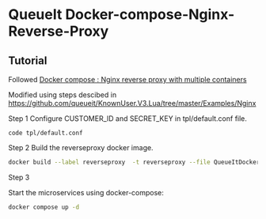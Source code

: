 QueueIt Docker-compose-Nginx-Reverse-Proxy
===================================

Tutorial
---------
Followed
[Docker compose : Nginx reverse proxy with multiple containers](http://www.bogotobogo.com/DevOps/Docker/Docker-Compose-Nginx-Reverse-Proxy-Multiple-Containers.php) 

Modified using steps descibed in https://github.com/queueit/KnownUser.V3.Lua/tree/master/Examples/Nginx


Step 1 
Configure CUSTOMER_ID and SECRET_KEY in tpl/default.conf file.

```
code tpl/default.conf 
```

Step 2
Build the reverseproxy docker image.
```sh
docker build --label reverseproxy  -t reverseproxy --file QueueItDockerfile .
```

Step 3

Start the microservices using docker-compose:
```sh
docker compose up -d
```

